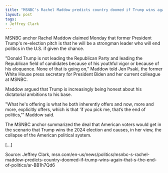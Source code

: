 ```yaml
---
title: "MSNBC's Rachel Maddow predicts country doomed if Trump wins again: 'That's the end of politics'"
layout: post
tags:
- Jeffrey Clark
---
```


MSNBC anchor Rachel Maddow claimed Monday that former President Trump's re-election pitch is that he will be a strongman leader who will end politics in the U.S. if given the chance.

"Donald Trump is not leading the Republican Party and leading the Republican field of candidates because of his youthful vigor or because of his eloquence. None of that is going on," Maddow told Jen Psaki, the former White House press secretary for President Biden and her current colleague at MSNBC.

Maddow argued that Trump is increasingly being honest about his dictatorial ambitions to his base.

"What he's offering is what he both inherently offers and now, more and more, explicitly offers, which is that ‘if you pick me, that’s the end of politics,'" Maddow said.

The MSNBC anchor summarized the deal that American voters would get in the scenario that Trump wins the 2024 election and causes, in her view, the collapse of the American political system.

[...]

Source: Jeffrey Clark, msn.com/en-us/news/politics/msnbc-s-rachel-maddow-predicts-country-doomed-if-trump-wins-again-that-s-the-end-of-politics/ar-BB1h7Qd6
